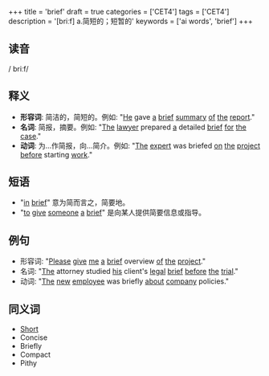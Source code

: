 +++
title = 'brief'
draft = true
categories = ['CET4']
tags = ['CET4']
description = '[briːf] a.简短的；短暂的'
keywords = ['ai words', 'brief']
+++

## 读音
/ briːf/

## 释义
- **形容词**: 简洁的，简短的。例如: "[He](/post/he/) gave [a](/post/a/) [brief](/post/brief/) [summary](/post/summary/) [of](/post/of/) [the](/post/the/) [report](/post/report/)."
- **名词**: 简报，摘要。例如: "[The](/post/the/) [lawyer](/post/lawyer/) prepared [a](/post/a/) detailed [brief](/post/brief/) [for](/post/for/) [the](/post/the/) [case](/post/case/)."
- **动词**: 为...作简报，向...简介。例如: "[The](/post/the/) [expert](/post/expert/) was briefed [on](/post/on/) [the](/post/the/) [project](/post/project/) [before](/post/before/) starting [work](/post/work/)."

## 短语
- "[in](/post/in/) [brief](/post/brief/)" 意为简而言之，简要地。
- "[to](/post/to/) [give](/post/give/) [someone](/post/someone/) [a](/post/a/) [brief](/post/brief/)" 是向某人提供简要信息或指导。

## 例句
- 形容词: "[Please](/post/please/) [give](/post/give/) [me](/post/me/) [a](/post/a/) [brief](/post/brief/) overview [of](/post/of/) [the](/post/the/) [project](/post/project/)."
- 名词: "[The](/post/the/) attorney studied [his](/post/his/) client's [legal](/post/legal/) [brief](/post/brief/) [before](/post/before/) [the](/post/the/) [trial](/post/trial/)."
- 动词: "[The](/post/the/) [new](/post/new/) [employee](/post/employee/) was briefly [about](/post/about/) [company](/post/company/) policies."

## 同义词
- [Short](/post/short/)
- Concise
- Briefly
- Compact
- Pithy
